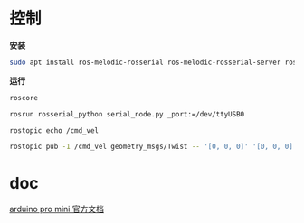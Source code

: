 
# 控制

**安装**

```sh
sudo apt install ros-melodic-rosserial ros-melodic-rosserial-server ros-melodic-rosserial-arduino ros-melodic-rosserial-python
```

**运行**

```sh
roscore

rosrun rosserial_python serial_node.py _port:=/dev/ttyUSB0

rostopic echo /cmd_vel

rostopic pub -1 /cmd_vel geometry_msgs/Twist -- '[0, 0, 0]' '[0, 0, 0]'
```

# doc

[arduino pro mini 官方文档](https://store.arduino.cc/usa/arduino-pro-mini)

